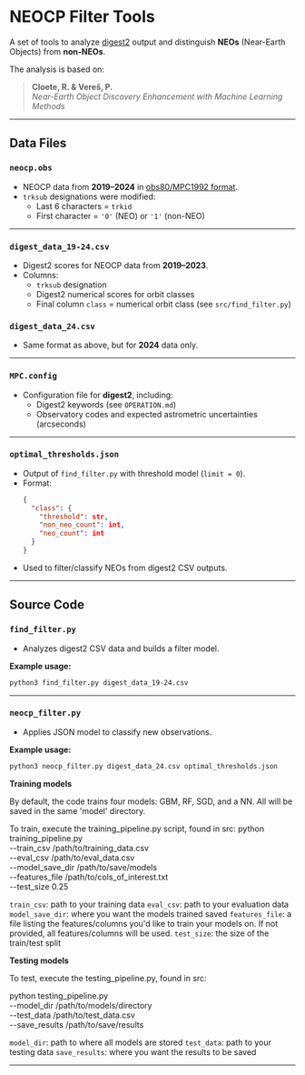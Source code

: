 # NEOCP Filter Tools

A set of tools to analyze [digest2](https://www.minorplanetcenter.net/iau/info/digest.html) output and distinguish **NEOs** (Near-Earth Objects) from **non-NEOs**.

The analysis is based on:

> **Cloete, R. & Vereš, P.**  
> *Near-Earth Object Discovery Enhancement with Machine Learning Methods*

---

## Data Files

### `neocp.obs`
- NEOCP data from **2019–2024** in [obs80/MPC1992 format](https://minorplanetcenter.net/iau/info/OpticalObs.html).
- `trksub` designations were modified:
  - Last 6 characters = `trkid`
  - First character = `'0'` (NEO) or `'1'` (non-NEO)

---

### `digest_data_19-24.csv`
- Digest2 scores for NEOCP data from **2019–2023**.
- Columns:
  - `trksub` designation
  - Digest2 numerical scores for orbit classes
  - Final column `class` = numerical orbit class (see `src/find_filter.py`)

### `digest_data_24.csv`
- Same format as above, but for **2024** data only.

---

### `MPC.config`
- Configuration file for **digest2**, including:
  - Digest2 keywords (see `OPERATION.md`)
  - Observatory codes and expected astrometric uncertainties (arcseconds)

---

### `optimal_thresholds.json`
- Output of `find_filter.py` with threshold model (`limit = 0`).
- Format:
  ```json
  {
    "class": {
      "threshold": str,
      "non_neo_count": int,
      "neo_count": int
    }
  }
  ```
- Used to filter/classify NEOs from digest2 CSV outputs.

---

## Source Code

### `find_filter.py`
- Analyzes digest2 CSV data and builds a filter model.

**Example usage:**
```bash
python3 find_filter.py digest_data_19-24.csv
```

---

### `neocp_filter.py`
- Applies JSON model to classify new observations.

**Example usage:**
```bash
python3 neocp_filter.py digest_data_24.csv optimal_thresholds.json
```

**Training models**

By default, the code trains four models: GBM, RF, SGD, and a NN. All will be saved in the same 'model' directory.

To train, execute the training_pipeline.py script, found in src:
python training_pipeline.py \
        --train_csv /path/to/training_data.csv \
        --eval_csv /path/to/eval_data.csv \
        --model_save_dir /path/to/save/models \
        --features_file /path/to/cols_of_interest.txt \
        --test_size 0.25

`train_csv`: path to your training data
`eval_csv`: path to your evaluation data
`model_save_dir`: where you want the models trained saved
`features_file`: a file listing the features/columns you'd like to train your models on. If not provided, all features/columns will be used.
`test_size`: the size of the train/test split

**Testing models**

To test, execute the testing_pipeline.py, found in src:

python testing_pipeline.py \
        --model_dir /path/to/models/directory \
        --test_data /path/to/test_data.csv \
        --save_results /path/to/save/results

`model_dir`: path to where all models are stored
`test_data`: path to your testing data
`save_results`: where you want the results to be saved

---

